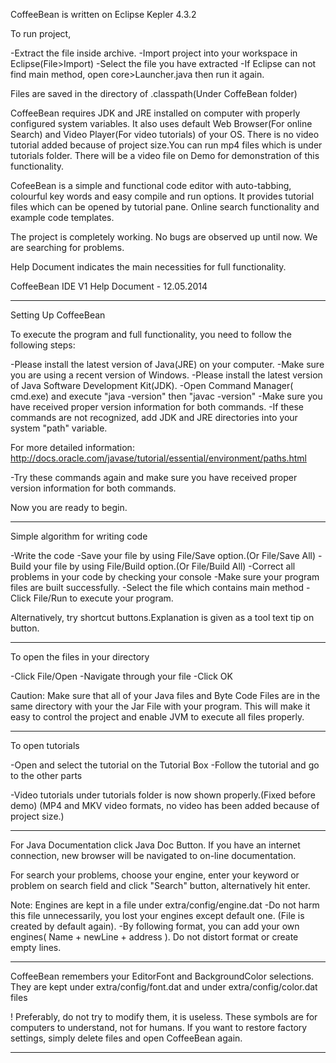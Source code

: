 
CoffeeBean is written on Eclipse Kepler 4.3.2

To run project, 

-Extract the file inside archive.
-Import project into your workspace in Eclipse(File>Import)
-Select the file you have extracted
-If Eclipse can not find main method, open core>Launcher.java then run it again.

Files are saved in the directory of .classpath(Under CoffeBean folder)

CoffeeBean requires JDK and JRE installed on computer with properly configured system variables.
It also uses default Web Browser(For online Search) and Video Player(For video tutorials) of your OS.
There is no video tutorial added because of project size.You can run mp4 files which is under tutorials folder.
There will be a video file on Demo for demonstration of this functionality. 

CofeeBean is a simple and functional code editor with auto-tabbing, colourful key words and easy compile and run options.
It provides tutorial files which can be opened by tutorial pane. Online search functionality and example code templates.

The project is completely working. No bugs are observed up until now. We are searching for problems.


Help Document indicates the main necessities for full functionality.

CoffeeBean IDE V1 Help Document - 12.05.2014

------------------------------------------------------------------------------------------------------

Setting Up CoffeeBean

To execute the program and full functionality, you need to follow the following steps:

-Please install the latest version of Java(JRE) on your computer.
-Make sure you are using a recent version of Windows.
-Please install the latest version of Java Software Development Kit(JDK). 
-Open Command Manager( cmd.exe) and execute "java -version" then "javac -version"
-Make sure you have received proper version information for both commands.
-If these commands are not recognized, add JDK and JRE directories into your system "path" variable.

For more detailed information:
http://docs.oracle.com/javase/tutorial/essential/environment/paths.html

-Try these commands again and make sure you have received proper version information for both commands.

Now you are ready to begin.

-----------------------------------------------------------------------------------------------------

Simple algorithm for writing code

-Write the code
-Save your file by using File/Save option.(Or File/Save All)
-Build your file by using File/Build option.(Or File/Build All)
-Correct all problems in your code by checking your console
-Make sure your program files are built successfully.
-Select the file which contains main method
-Click File/Run to execute your program.

Alternatively, try shortcut buttons.Explanation is given as a tool text tip on button.

-----------------------------------------------------------------------------------------------------

To open the files in your directory

-Click File/Open
-Navigate through your file
-Click OK

Caution: Make sure that all of your Java files and Byte Code Files are in the same directory with your the Jar File
with your program. This will make it easy to control the project and enable JVM to execute all files properly.

-----------------------------------------------------------------------------------------------------

To open tutorials

-Open and select the tutorial on the Tutorial Box
-Follow the tutorial and go to the other parts


-Video tutorials under tutorials folder is now shown properly.(Fixed before demo)
(MP4 and MKV video formats, no video has been added because of project size.)

--------------------------------------------------------------------------------------------------------

For Java Documentation click Java Doc Button. If you have an internet connection, new browser will be navigated to
on-line documentation.

For search your problems, choose your engine, enter your keyword or problem on search field and click "Search" button, alternatively
hit enter.

Note: Engines are kept in a file under extra/config/engine.dat
-Do not harm this file unnecessarily, you lost your engines except default one. (File is created by default again).
-By following format, you can add your own engines( Name + newLine + address ). Do not distort format or create empty lines.

---------------------------------------------------------------------------------------------------------

CoffeeBean remembers your EditorFont and BackgroundColor selections. They are kept under extra/config/font.dat and 
under extra/config/color.dat files

! Preferably, do not try to modify them, it is useless. These  symbols are for computers to understand, not for humans. If you want to restore
factory settings, simply delete files and open CoffeeBean again.

----------------------------------------------------------------------------------------------------------------